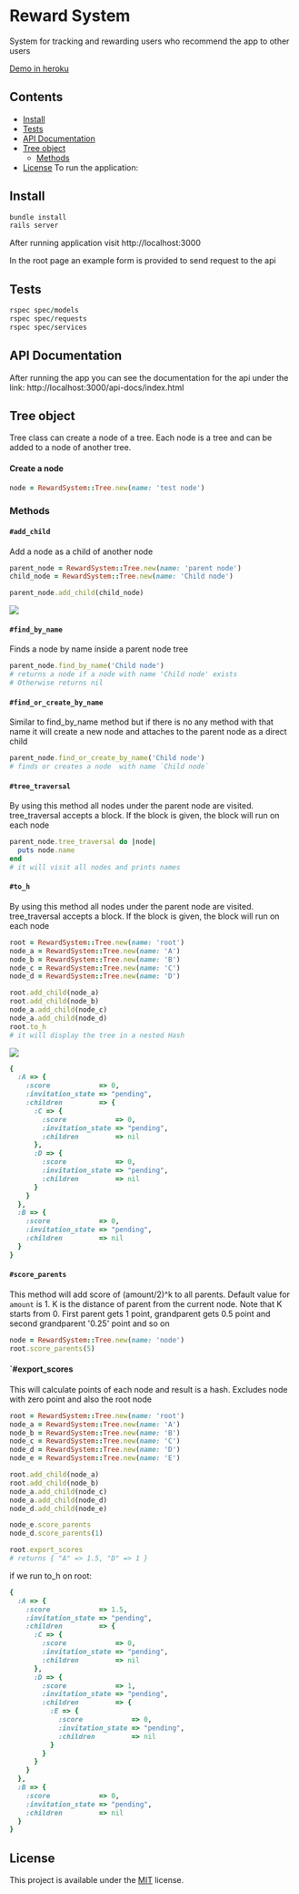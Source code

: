 # Reward System
System for tracking and rewarding users who recommend the app to other users

[Demo in heroku](https://reward-system-app.herokuapp.com/)

## Contents
+ [Install](#install)
+ [Tests](#test)
+ [API Documentation](#api-documentation)
+ [Tree object](#tree-object)
  + [Methods](#tree-methods)
+ [License](#license)
To run the application:

## Install
```ruby
bundle install
rails server
```
After running application visit http://localhost:3000

In the root page an example form is provided to send request to the api

## Tests ##
```ruby
rspec spec/models
rspec spec/requests
rspec spec/services
```
## API Documentation ##
After running the app you can see the documentation for the api under the link:
http://localhost:3000/api-docs/index.html

## Tree object ##
Tree class can create a node of a tree. Each node is a tree and can be added to a node of another tree.

#### Create a node
```ruby
node = RewardSystem::Tree.new(name: 'test node')
```

### Methods
#### `#add_child` 
Add a node as a child of another node
```ruby
parent_node = RewardSystem::Tree.new(name: 'parent node')
child_node = RewardSystem::Tree.new(name: 'Child node')

parent_node.add_child(child_node)
```

<img src="https://github.com/remohseni/reward-system/blob/main/docs/images/parent-child.png" />

#### `#find_by_name`
Finds a node by name inside a parent node tree
```ruby
parent_node.find_by_name('Child node')
# returns a node if a node with name 'Child node' exists
# Otherwise returns nil
```

#### `#find_or_create_by_name`
Similar to find_by_name method but if there is no any method with that name it will create a new node and attaches to the parent node as a direct child  
```ruby
parent_node.find_or_create_by_name('Child node')
# finds or creates a node  with name `Child node`
```

#### `#tree_traversal`
By using this method all nodes under the parent node are visited. tree_traversal accepts a block. If the block is given, the block will run on each node 
```ruby
parent_node.tree_traversal do |node|
  puts node.name
end
# it will visit all nodes and prints names 
```


#### `#to_h`
By using this method all nodes under the parent node are visited. tree_traversal accepts a block. If the block is given, the block will run on each node
```ruby
root = RewardSystem::Tree.new(name: 'root')
node_a = RewardSystem::Tree.new(name: 'A')
node_b = RewardSystem::Tree.new(name: 'B')
node_c = RewardSystem::Tree.new(name: 'C')
node_d = RewardSystem::Tree.new(name: 'D')

root.add_child(node_a)
root.add_child(node_b)
node_a.add_child(node_c)
node_a.add_child(node_d)
root.to_h
# it will display the tree in a nested Hash 
```
<img src="https://github.com/remohseni/reward-system/blob/main/docs/images/to_h_method.png" />

```ruby
{
  :A => {
    :score            => 0,
    :invitation_state => "pending",
    :children         => {
      :C => {
        :score            => 0,
        :invitation_state => "pending",
        :children         => nil
      },
      :D => {
        :score            => 0,
        :invitation_state => "pending",
        :children         => nil
      }
    }
  },
  :B => {
    :score            => 0,
    :invitation_state => "pending",
    :children         => nil
  }
}
```

#### `#score_parents`
This method will add score of (amount/2)^k to all parents. Default value for `amount` is 1. K is the distance of parent from the current node. Note that K starts from 0.
First parent gets 1 point, grandparent gets 0.5 point and second grandparent '0.25' point and so on

```ruby
node = RewardSystem::Tree.new(name: 'node')
root.score_parents(5)
```

#### `#export_scores
This will calculate points of each node and result is a hash. Excludes node with zero point and also the root node
```ruby
root = RewardSystem::Tree.new(name: 'root')
node_a = RewardSystem::Tree.new(name: 'A')
node_b = RewardSystem::Tree.new(name: 'B')
node_c = RewardSystem::Tree.new(name: 'C')
node_d = RewardSystem::Tree.new(name: 'D')
node_e = RewardSystem::Tree.new(name: 'E')

root.add_child(node_a)
root.add_child(node_b)
node_a.add_child(node_c)
node_a.add_child(node_d)
node_d.add_child(node_e)

node_e.score_parents
node_d.score_parents(1)

root.export_scores
# returns { "A" => 1.5, "D" => 1 }
```
if we run to_h on root:
```ruby
{
  :A => {
    :score            => 1.5,
    :invitation_state => "pending",
    :children         => {
      :C => {
        :score            => 0,
        :invitation_state => "pending",
        :children         => nil
      },
      :D => {
        :score            => 1,
        :invitation_state => "pending",
        :children         => {
          :E => {
            :score            => 0,
            :invitation_state => "pending",
            :children         => nil
          }
        }
      }
    }
  },
  :B => {
    :score            => 0,
    :invitation_state => "pending",
    :children         => nil
  }
}
```

## License
This project is available under the [MIT](https://opensource.org/licenses/mit-license.php) license.

